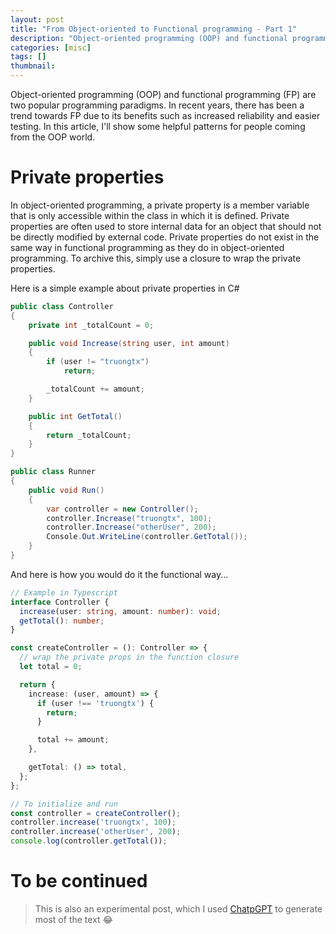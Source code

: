 ```yaml
---
layout: post
title: "From Object-oriented to Functional programming - Part 1"
description: "Object-oriented programming (OOP) and functional programming (FP) are two popular programming paradigms. In recent years, there has been a trend towards FP due to its benefits such as increased reliability and easier testing. In this article, I'll show some helpful patterns for people coming from the OOP world."
categories: [misc]
tags: []
thumbnail:
---
```


Object-oriented programming (OOP) and functional programming (FP) are two popular programming
paradigms. In recent years, there has been a trend towards FP due to its benefits such as increased
reliability and easier testing. In this article, I'll show some helpful patterns for people coming
from the OOP world.

# Private properties

In object-oriented programming, a private property is a member variable that is only
accessible within the class in which it is defined. Private properties are often used to store
internal data for an object that should not be directly modified by external code. Private
properties do not exist in the same way in functional programming as they do in object-oriented
programming. To archive this, simply use a closure to wrap the private properties.

Here is a simple example about private properties in C#

```csharp
public class Controller
{
    private int _totalCount = 0;

    public void Increase(string user, int amount)
    {
        if (user != "truongtx")
            return;

        _totalCount += amount;
    }

    public int GetTotal()
    {
        return _totalCount;
    }
}

public class Runner
{
    public void Run()
    {
        var controller = new Controller();
        controller.Increase("truongtx", 100);
        controller.Increase("otherUser", 200);
        Console.Out.WriteLine(controller.GetTotal());
    }
}
```

And here is how you would do it the functional way...

<!-- more -->

```typescript
// Example in Typescript
interface Controller {
  increase(user: string, amount: number): void;
  getTotal(): number;
}

const createController = (): Controller => {
  // wrap the private props in the function closure
  let total = 0;

  return {
    increase: (user, amount) => {
      if (user !== 'truongtx') {
        return;
      }

      total += amount;
    },

    getTotal: () => total,
  };
};

// To initialize and run
const controller = createController();
controller.increase('truongtx', 100);
controller.increase('otherUser', 200);
console.log(controller.getTotal());
```

# To be continued

> This is also an experimental post, which I used [ChatpGPT](https://openai.com/blog/chatgpt/) to
> generate most of the text 😂

